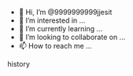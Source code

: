 - 👋 Hi, I’m @9999999999jjesit
- 👀 I’m interested in ...
- 🌱 I’m currently learning ...
- 💞️ I’m looking to collaborate on ...
- 📫 How to reach me ...

<!---
9999999999jjesit/9999999999jjesit is a ✨ special ✨ repository because its `README.md` (this file) appears on your GitHub profile.
You can click the Preview link to take a look at your changes.
--->
history
